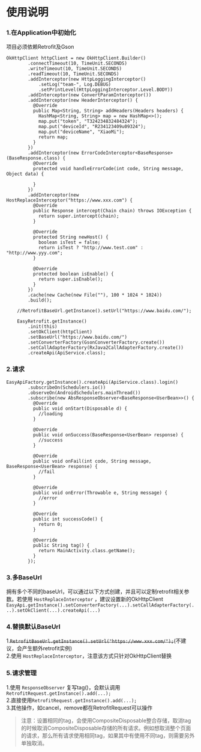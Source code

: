 # 使用说明
### 1.在Application中初始化
项目必须依赖Retrofit及Gson
```
OkHttpClient httpClient = new OkHttpClient.Builder()
        .connectTimeout(10, TimeUnit.SECONDS)
        .writeTimeout(10, TimeUnit.SECONDS)
        .readTimeout(10, TimeUnit.SECONDS)
        .addInterceptor(new HttpLoggingInterceptor()
            .setLog("team-", Log.DEBUG)
            .setPrintLevel(HttpLoggingInterceptor.Level.BODY))
        .addInterceptor(new ConvertParamInterceptor())
        .addInterceptor(new HeaderInterceptor() {
          @Override
          public Map<String, String> addHeaders(Headers headers) {
            HashMap<String, String> map = new HashMap<>();
            map.put("token", "T324234832484324");
            map.put("deviceId", "R234123409u09324");
            map.put("deviceName", "XiaoMi");
            return map;
          }
        })
        .addInterceptor(new ErrorCodeInterceptor<BaseResponse>(BaseResponse.class) {
          @Override
          protected void handleErrorCode(int code, String message, Object data) {

          }
        })
        .addInterceptor(new HostReplaceInterceptor("https://www.xxx.com") {
          @Override
          public Response intercept(Chain chain) throws IOException {
            return super.intercept(chain);
          }

          @Override
          protected String newHost() {
            boolean isTest = false;
            return isTest ? "http://www.test.com" : "http://www.yyy.com";
          }

          @Override
          protected boolean isEnable() {
            return super.isEnable();
          }
        })
        .cache(new Cache(new File(""), 100 * 1024 * 1024))
        .build();

    //RetrofitBaseUrl.getInstance().setUrl("https://www.baidu.com/");

    EasyRetrofit.getInstance()
        .init(this)
        .setOkClient(httpClient)
        .setBaseUrl("https://www.baidu.com/")
        .setConverterFactory(GsonConverterFactory.create())
        .setCallAdapterFactory(RxJava2CallAdapterFactory.create())
        .createApi(ApiService.class);
```

### 2.请求
```
EasyApiFactory.getInstance().createApi(ApiService.class).login()
        .subscribeOn(Schedulers.io())
        .observeOn(AndroidSchedulers.mainThread())
        .subscribe(new AbsResponseObserver<BaseResponse<UserBean>>() {
          @Override
          public void onStart(Disposable d) {
            //loading
          }

          @Override
          public void onSuccess(BaseResponse<UserBean> response) {
            //success
          }

          @Override
          public void onFail(int code, String message, BaseResponse<UserBean> response) {
            //fail
          }

          @Override
          public void onError(Throwable e, String message) {
            //error
          }

          @Override
          public int successCode() {
            return 0;
          }

          @Override
          public String tag() {
            return MainActivity.class.getName();
          }
        });
```

### 3.多BaseUrl
拥有多个不同的baseUrl，可以通过以下方式创建，并且可以定制retrofit相关参数。若使用 `HostReplaceInterceptor` ，建议设置新的OkHttpClient  
`EasyApi.getInstance().setConverterFactory(...).setCallAdapterFactory(...).setOkClient(...).createApi(...)`

### 4.替换默认BaseUrl
1.~~`RetrofitBaseUrl.getInstance().setUrl("https://www.xxx.com/");`~~(不建议，会产生额外retrofit实例)  
2.使用 `HostReplaceInterceptor`，注意该方式只针对OkHttpClient替换

### 5.请求管理
1.使用 `ResponseObserver` 复写tag()，会默认调用 `RetrofitRequest.getInstance().add(...);`  
2.直接使用`RetrofitRequest.getInstance().add(...);`  
3.其他操作，如cancel，remove都在RetrofitRequest可以操作
>注意：设置相同的tag，会使用CompositeDisposable整合存储，取消tag的时候取消CompositeDisposable存储的所有请求。例如想取消整个页面的请求，那么所有请求使用相同tag，如果其中有使用不同tag，则需要另外单独取消。
